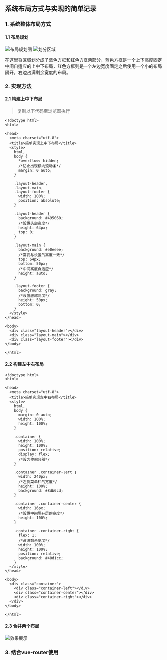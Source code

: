 ## 系统布局方式与实现的简单记录

### 1. 系统整体布局方式

#### 1.1 布局规划

![布局规划图](https://github.com/calebman/vue-DBM/tree/master/images/layout.png)
![划分区域](https://github.com/calebman/vue-DBM/tree/master/images/layout-mark.png)

在这里将区域划分成了蓝色方框和红色方框两部分，蓝色方框是一个上下高度固定中间自适应的上中下布局，红色方框则是一个左边宽度固定之后使用一个小的布局隔开，右边占满剩余宽度的布局。

### 2. 实现方法

#### 2.1 构建上中下布局

> 复制以下代码至浏览器执行
```
<!doctype html>
<html>

<head>
  <meta charset="utf-8">
  <title>简单实现上中下布局</title>
  <style>
    html,
    body {
      *overflow: hidden;
      /*防止出现横向滚动条*/
      margin: 0 auto;
    }

    .layout-header,
    .layout-main,
    .layout-footer {
      width: 100%;
      position: absolute;
    }

    .layout-header {
      background: #495060;
      /*设置头部高度*/
      height: 64px;
      top: 0;
    }

    .layout-main {
      background: #e0eeee;
      /*需要与设置的高度一致*/
      top: 64px;
      bottom: 50px;
      /*中间高度自适应*/
      height: auto;
    }

    .layout-footer {
      background: gray;
      /*设置底部高度*/
      height: 50px;
      bottom: 0;
    }
  </style>
</head>

<body>
  <div class="layout-header"></div>
  <div class="layout-main"></div>
  <div class="layout-footer"></div>
</body>

</html>
```
#### 2.2 构建左中右布局
```
<!doctype html>
<html>

<head>
  <meta charset="utf-8">
  <title>简单实现左中右布局</title>
  <style>
    html,
    body {
      margin: 0 auto;
      width: 100%;
      height: 100%;
    }

    .container {
      width: 100%;
      height: 100%;
      position: relative;
      display: flex;
      /*设为伸缩容器*/
    }

    .container .container-left {
      width: 240px;
      /*左侧菜单栏的宽度*/
      height: 100%;
      background: #8db6cd;
    }

    .container .container-center {
      width: 16px;
      /*设置中间隔开层的宽度*/
      height: 100%;
    }

    .container .container-right {
      flex: 1;
      /*占满剩余宽度*/
      width: 100%;
      height: 100%;
      position: relative;
      background: #48d1cc;
    }
  </style>
</head>

<body>
  <div class="container">
    <div class="container-left"></div>
    <div class="container-center"></div>
    <div class="container-right"></div>
  </div>
</body>

</html>
```
#### 2.3 合并两个布局

![效果展示](https://github.com/calebman/vue-DBM/tree/master/images/layout.gif)

### 3. 结合vue-router使用